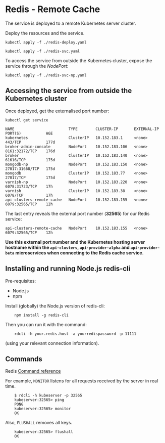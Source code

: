 # Redis - Remote Cache

The service is deployed to a remote Kubernetes server cluster.

Deploy the resources and the service.

```shell
kubectl apply -f ./redis-deploy.yaml

kubectl apply -f ./redis-svc.yaml
```

To access the service from outside the Kubernetes cluster, expose the service through the *NodePort*:

```shell
kubectl apply -f ./redis-svc-np.yaml
```

## Accessing the service from outside the Kubernetes cluster

Once deployed, get the externalised port number:

```shell
kubectl get service
```

    NAME                        TYPE        CLUSTER-IP       EXTERNAL-IP   PORT(S)           AGE
    kubernetes                  ClusterIP   10.152.183.1     <none>        443/TCP           177d
    broker-admin-console        NodePort    10.152.183.106   <none>        8161:32172/TCP    176d
    broker                      ClusterIP   10.152.183.140   <none>        61616/TCP         175d
    mongodb-np                  NodePort    10.152.183.150   <none>        27017:31668/TCP   175d
    mongodb                     ClusterIP   10.152.183.77    <none>        27017/TCP         175d
    varnish-np                  NodePort    10.152.183.220   <none>        6078:31723/TCP    17h
    varnish                     ClusterIP   10.152.183.38    <none>        6078/TCP          17h
    api-clusters-remote-cache   NodePort    10.152.183.155   <none>        6079:32565/TCP    12h

The last entry reveals the external port number (**32565**) for our Redis service:

    api-clusters-remote-cache   NodePort    10.152.183.155   <none>        6079:32565/TCP    12h

**Use this external port number and the Kubernetes hosting server hostname within the `api-clusters`,
`api-provider-alpha` and `api-provider-beta` microservices when connecting to the Redis cache service.**

## Installing and running Node.js redis-cli
Pre-requisites:

* Node.js
* npm

Install (globally) the Node.js version of redis-cli:

		npm install -g redis-cli

Then you can run it with the command:

		rdcli -h your.redis.host -a yourredispassword -p 11111

(using your relevant connection information).

## Commands
Redis [Command reference](https://redis.io/commands)

For example, `MONITOR` listens for all requests received by the server in real time.

        $ rdcli -h kubeserver -p 32565
        kubeserver:32565> ping
        PONG
        kubeserver:32565> monitor
        OK

Also, `FLUSHALL` removes all keys.

        kubeserver:32565> flushall
        OK

